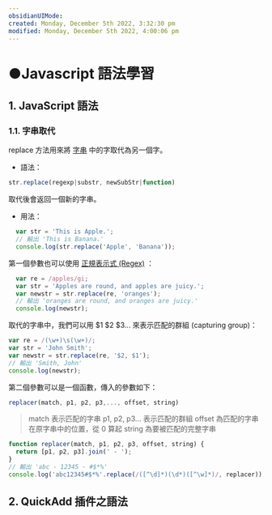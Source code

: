 ```yaml
---
obsidianUIMode: 
created: Monday, December 5th 2022, 3:32:30 pm
modified: Monday, December 5th 2022, 4:00:06 pm
---
```

# ●Javascript 語法學習

## 1. JavaScript 語法

### 1.1. 字串取代

replace 方法用來將 [字串](https://www.fooish.com/javascript/string/) 中的字取代為另一個字。
  - 語法：
```js
str.replace(regexp|substr, newSubStr|function)
```
取代後會返回一個新的字串。
  
- 用法：
````js
  var str = 'This is Apple.'; 
  // 輸出 'This is Banana.'
  console.log(str.replace('Apple', 'Banana'));
````

第一個參數也可以使用 [正規表示式 (Regex)](https://www.fooish.com/javascript/regexp/) ：
```` js
  var re = /apples/gi;
  var str = 'Apples are round, and apples are juicy.';
  var newstr = str.replace(re, 'oranges');
  // 輸出 'oranges are round, and oranges are juicy.'
  console.log(newstr); 
````

取代的字串中，我們可以用 $1 $2 $3... 來表示匹配的群組 (capturing group)：
````js
var re = /(\w+)\s(\w+)/;
var str = 'John Smith';
var newstr = str.replace(re, '$2, $1');
// 輸出 'Smith, John'
console.log(newstr);
````

第二個參數可以是一個函數，傳入的參數如下：
````js
replacer(match, p1, p2, p3,..., offset, string)
````
> match 表示匹配的字串
> p1, p2, p3... 表示匹配的群組
> offset 為匹配的字串在原字串中的位置，從 0 算起
> string 為要被匹配的完整字串

````js
function replacer(match, p1, p2, p3, offset, string) {
  return [p1, p2, p3].join(' - ');
}
// 輸出 'abc - 12345 - #$*%'
console.log('abc12345#$*%'.replace(/([^\d]*)(\d*)([^\w]*)/, replacer));
````



## 2. QuickAdd 插件之語法


